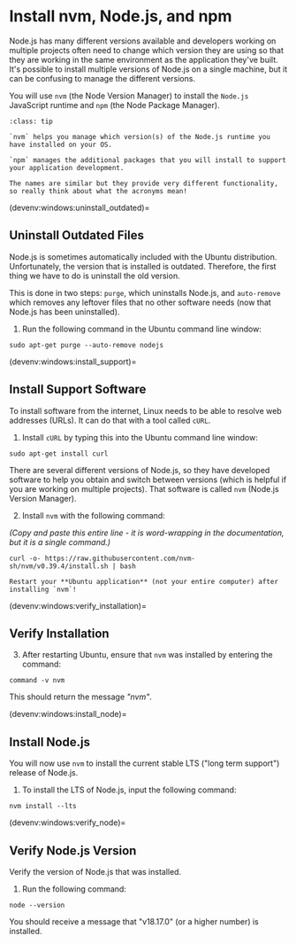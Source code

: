 # Install nvm, Node.js, and npm

Node.js has many different versions available and developers working on multiple projects often need to change which version they are using so that they are working in the same environment as the application they've built. It's possible to install multiple versions of Node.js on a single machine, but it can be confusing to manage the different versions.

You will use `nvm` (the Node Version Manager) to install the `Node.js` JavaScript runtime and `npm` (the Node Package Manager).

`````{admonition} Pro Tip!
:class: tip

`nvm` helps you manage which version(s) of the Node.js runtime you have installed on your OS.

`npm` manages the additional packages that you will install to support your application development.

The names are similar but they provide very different functionality, so really think about what the acronyms mean!
`````

(devenv:windows:uninstall_outdated)=
## Uninstall Outdated Files
Node.js is sometimes automatically included with the Ubuntu distribution. Unfortunately, the version that is installed is outdated. Therefore, the first thing we have to do is uninstall the old version.

This is done in two steps: `purge`, which uninstalls Node.js, and `auto-remove` which removes any leftover files that no other software needs (now that Node.js has been uninstalled).

1. Run the following command in the Ubuntu command line window:

```
sudo apt-get purge --auto-remove nodejs
```

(devenv:windows:install_support)=
## Install Support Software
To install software from the internet, Linux needs to be able to resolve web addresses (URLs). It can do that with a tool called `cURL`. 

1. Install `cURL` by typing this into the Ubuntu command line window:

```
sudo apt-get install curl
```

There are several different versions of Node.js, so they have developed software to help you obtain and switch between versions (which is helpful if you are working on multiple projects). That software is called `nvm` (Node.js Version Manager). 

2. Install `nvm` with the following command:

*(Copy and paste this entire line - it is word-wrapping in the documentation, but it is a single command.)*

```
curl -o- https://raw.githubusercontent.com/nvm-sh/nvm/v0.39.4/install.sh | bash
```

```{important}
Restart your **Ubuntu application** (not your entire computer) after installing `nvm`!
```

(devenv:windows:verify_installation)=
## Verify Installation

3. After restarting Ubuntu, ensure that `nvm` was installed by entering the command:

```
command -v nvm
```

This should return the message *"nvm"*.

(devenv:windows:install_node)=
## Install Node.js

You will now use `nvm` to install the current stable LTS ("long term support") release of Node.js. 

1. To install the LTS of Node.js, input the following command:

```
nvm install --lts
```

(devenv:windows:verify_node)=
## Verify Node.js Version

Verify the version of Node.js that was installed. 

1. Run the following command:

```
node --version
```

You should receive a message that "v18.17.0" (or a higher number) is installed.